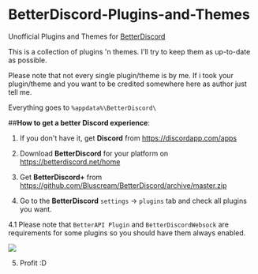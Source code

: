 # BetterDiscord-Plugins-and-Themes
Unofficial Plugins and Themes for [BetterDiscord](https://github.com/Jiiks/BetterDiscordApp)

This is a collection of plugins 'n themes. I'll try to keep them as up-to-date as possible.

Please note that not every single plugin/theme is by me. If i took your plugin/theme and you want to be credited somewhere here as author just tell me.

Everything goes to ``` %appdata%\BetterDiscord\ ```

##__How to get a better Discord experience__:

1. If you don't have it, get **Discord** from https://discordapp.com/apps

2. Download **BetterDiscord** for your platform on https://betterdiscord.net/home

3. Get **BetterDiscord+** from https://github.com/Bluscream/BetterDiscord/archive/master.zip

4. Go to the **BetterDiscord** `settings` -> `plugins` tab and check all plugins you want.

4.1 Please note that `BetterAPI Plugin` and `BetterDiscordWebsock` are requirements for some plugins so you should have them always enabled.

![](https://cdn.discordapp.com/attachments/131115936005619712/131137567834767360/unknown.png)

5. Profit :D
